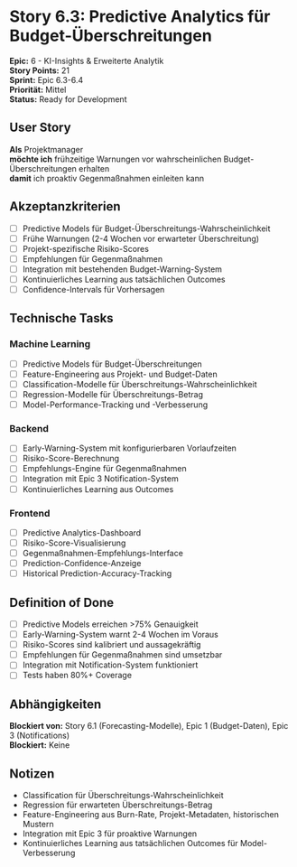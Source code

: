 # Story 6.3: Predictive Analytics für Budget-Überschreitungen

**Epic:** 6 - KI-Insights & Erweiterte Analytik  
**Story Points:** 21  
**Sprint:** Epic 6.3-6.4  
**Priorität:** Mittel  
**Status:** Ready for Development

## User Story

**Als** Projektmanager  
**möchte ich** frühzeitige Warnungen vor wahrscheinlichen Budget-Überschreitungen erhalten  
**damit** ich proaktiv Gegenmaßnahmen einleiten kann

## Akzeptanzkriterien

- [ ] Predictive Models für Budget-Überschreitungs-Wahrscheinlichkeit
- [ ] Frühe Warnungen (2-4 Wochen vor erwarteter Überschreitung)
- [ ] Projekt-spezifische Risiko-Scores
- [ ] Empfehlungen für Gegenmaßnahmen
- [ ] Integration mit bestehenden Budget-Warning-System
- [ ] Kontinuierliches Learning aus tatsächlichen Outcomes
- [ ] Confidence-Intervals für Vorhersagen

## Technische Tasks

### Machine Learning
- [ ] Predictive Models für Budget-Überschreitungen
- [ ] Feature-Engineering aus Projekt- und Budget-Daten
- [ ] Classification-Modelle für Überschreitungs-Wahrscheinlichkeit
- [ ] Regression-Modelle für Überschreitungs-Betrag
- [ ] Model-Performance-Tracking und -Verbesserung

### Backend
- [ ] Early-Warning-System mit konfigurierbaren Vorlaufzeiten
- [ ] Risiko-Score-Berechnung
- [ ] Empfehlungs-Engine für Gegenmaßnahmen
- [ ] Integration mit Epic 3 Notification-System
- [ ] Kontinuierliches Learning aus Outcomes

### Frontend
- [ ] Predictive Analytics-Dashboard
- [ ] Risiko-Score-Visualisierung
- [ ] Gegenmaßnahmen-Empfehlungs-Interface
- [ ] Prediction-Confidence-Anzeige
- [ ] Historical Prediction-Accuracy-Tracking

## Definition of Done

- [ ] Predictive Models erreichen >75% Genauigkeit
- [ ] Early-Warning-System warnt 2-4 Wochen im Voraus
- [ ] Risiko-Scores sind kalibriert und aussagekräftig
- [ ] Empfehlungen für Gegenmaßnahmen sind umsetzbar
- [ ] Integration mit Notification-System funktioniert
- [ ] Tests haben 80%+ Coverage

## Abhängigkeiten

**Blockiert von:** Story 6.1 (Forecasting-Modelle), Epic 1 (Budget-Daten), Epic 3 (Notifications)  
**Blockiert:** Keine

## Notizen

- Classification für Überschreitungs-Wahrscheinlichkeit
- Regression für erwarteten Überschreitungs-Betrag
- Feature-Engineering aus Burn-Rate, Projekt-Metadaten, historischen Mustern
- Integration mit Epic 3 für proaktive Warnungen
- Kontinuierliches Learning aus tatsächlichen Outcomes für Model-Verbesserung